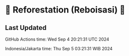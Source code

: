 
# 🌳 Reforestation (Reboisasi) 🌲

## Last Updated

GitHub Actions time: Wed Sep  4 20:21:31 UTC 2024

Indonesia/Jakarta time: Thu Sep  5 03:21:31 WIB 2024
